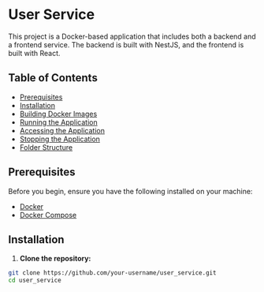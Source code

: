 # User Service

This project is a Docker-based application that includes both a backend and a frontend service. The backend is built with NestJS, and the frontend is built with React.

## Table of Contents

- [Prerequisites](#prerequisites)
- [Installation](#installation)
- [Building Docker Images](#building-docker-images)
- [Running the Application](#running-the-application)
- [Accessing the Application](#accessing-the-application)
- [Stopping the Application](#stopping-the-application)
- [Folder Structure](#folder-structure)

## Prerequisites

Before you begin, ensure you have the following installed on your machine:

- [Docker](https://www.docker.com/get-started)
- [Docker Compose](https://docs.docker.com/compose/install/)

## Installation

1. **Clone the repository:**

```bash
git clone https://github.com/your-username/user_service.git
cd user_service


